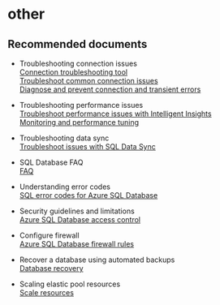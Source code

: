 <properties
	pageTitle="other"
	description="other"
	service="microsoft.sql"
	resource="servers"
	authors="emlisa"
	displayOrder=""
	selfHelpType="generic"
	supportTopicIds="32045113"
	productPesIds="13491"
	cloudEnvironments="public"
/>

# other

## **Recommended documents**

* Troubleshooting connection issues<br>
[Connection troubleshooting tool](https://support.microsoft.com/help/10085/troubleshooting-connectivity-issues-with-microsoft-azure-sql-database/)<br>
[Troubleshoot common connection issues](https://docs.microsoft.com/azure/sql-database/sql-database-troubleshoot-common-connection-issues/)<br>
[Diagnose and prevent connection and transient errors](https://docs.microsoft.com/azure/sql-database/sql-database-connectivity-issues/)

* Troubleshooting performance issues<br>
[Troubleshoot performance issues with Intelligent Insights](https://docs.microsoft.com/azure/sql-database/sql-database-intelligent-insights-troubleshoot-performance/)<br>
[Monitoring and performance tuning](https://docs.microsoft.com/azure/sql-database/sql-database-monitor-tune-overview/)

* Troubleshooting data sync<br>
[Troubleshoot issues with SQL Data Sync](https://docs.microsoft.com/azure/sql-database/sql-database-troubleshoot-data-sync/)

* SQL Database FAQ<br>
[FAQ](https://docs.microsoft.com/azure/sql-database/sql-database-faq/)

* Understanding error codes<br>
[SQL error codes for Azure SQL Database](https://docs.microsoft.com/azure/sql-database/sql-database-develop-error-messages/)

* Security guidelines and limitations<br>
[Azure SQL Database access control](https://docs.microsoft.com/azure/sql-database/sql-database-control-access/)

* Configure firewall<br>
[Azure SQL Database firewall rules](https://docs.microsoft.com/azure/sql-database/sql-database-firewall-configure/)

* Recover a database using automated backups<br>
[Database recovery](https://docs.microsoft.com/azure/sql-database/sql-database-recovery-using-backups/)

* Scaling elastic pool resources<br>
[Scale resources](https://docs.microsoft.com/azure/sql-database/sql-database-elastic-pool-scale/)
